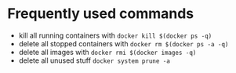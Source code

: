 # Frequently used commands



* kill all running containers with `docker kill $(docker ps -q)`
* delete all stopped containers with `docker rm $(docker ps -a -q)`
* delete all images with `docker rmi $(docker images -q)`
* delete all unused stuff `docker system prune -a`



